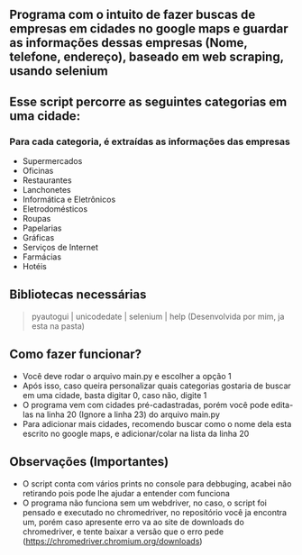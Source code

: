 ## Programa com o intuito de fazer buscas de empresas em cidades no google maps e guardar as informações dessas empresas (Nome, telefone, endereço), baseado em web scraping, usando selenium

## Esse script percorre as seguintes categorias em uma cidade:
### Para cada categoria, é extraídas as informações das empresas

- Supermercados
- Oficinas
- Restaurantes
- Lanchonetes
- Informática e Eletrônicos
- Eletrodomésticos
- Roupas
- Papelarias
- Gráficas
- Serviços de Internet
- Farmácias
- Hotéis

## Bibliotecas necessárias

> pyautogui |
> unicodedate |
> selenium |
> help (Desenvolvida por mim, ja esta na pasta)

## Como fazer funcionar?

- Você deve rodar o arquivo main.py e escolher a opção 1
- Após isso, caso queira personalizar quais categorias gostaria de buscar em uma cidade, basta digitar 0, caso não, digite 1
- O programa vem com cidades pré-cadastradas, porém você pode edita-las na linha 20 (Ignore a linha 23) do arquivo main.py
- Para adicionar mais cidades, recomendo buscar como o nome dela esta escrito no google maps, e adicionar/colar na lista da linha 20

## Observações (Importantes)

- O script conta com vários prints no console para debbuging, acabei não retirando pois pode lhe ajudar a entender com funciona
- O programa não funciona sem um webdriver, no caso, o script foi pensado e executado no chromedriver, no repositório você ja encontra um, porém caso apresente erro va ao site de downloads do chromedriver, e tente baixar a versão que o erro pede (https://chromedriver.chromium.org/downloads)

